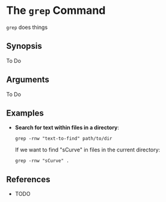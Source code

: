 # The `grep` Command

`grep` does things

## Synopsis
To Do

## Arguments 
To Do

## Examples
* **Search for text within files in a directory**:
  ```
  grep -rnw "text-to-find" path/to/dir
  ```
  
  If we want to find "sCurve" in files in the current directory:
  ```
  grep -rnw "sCurve" .
  ```
 
## References
* TODO
